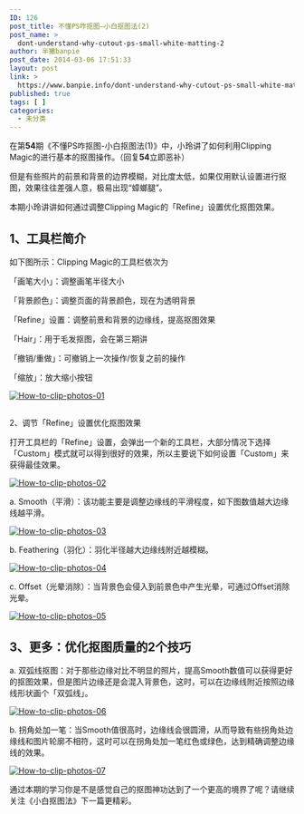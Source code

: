 ```yaml
---
ID: 126
post_title: 不懂PS咋抠图—小白抠图法(2)
post_name: >
  dont-understand-why-cutout-ps-small-white-matting-2
author: 半撇banpie
post_date: 2014-03-06 17:51:33
layout: post
link: >
  https://www.banpie.info/dont-understand-why-cutout-ps-small-white-matting-2/
published: true
tags: [ ]
categories:
  - 未分类
---
```

在第**54**期《不懂PS咋抠图-小白抠图法(1)》中，小玲讲了如何利用Clipping Magic的进行基本的抠图操作。（回复**54**立即恶补）

但是有些照片的前景和背景的边界模糊，对比度太低，如果仅用默认设置进行抠图，效果往往差强人意，极易出现“蟑螂腿”。

本期小玲讲讲如何通过调整Clipping Magic的「Refine」设置优化抠图效果。

## 1、工具栏简介

如下图所示：Clipping Magic的工具栏依次为

「画笔大小」：调整画笔半径大小

「背景颜色」：调整页面的背景颜色，现在为透明背景

「Refine」设置：调整前景和背景的边缘线，提高抠图效果

「Hair」：用于毛发抠图，会在第三期讲

「撤销/重做」：可撤销上一次操作/恢复之前的操作

「缩放」：放大缩小按钮

[![How-to-clip-photos-01][1]][1]

## 

2、调节「Refine」设置优化抠图效果

打开工具栏的「Refine」设置，会弹出一个新的工具栏，大部分情况下选择「Custom」模式就可以得到很好的效果，所以主要说下如何设置「Custom」来获得最佳效果。

[![How-to-clip-photos-02][2]][2]

a. Smooth（平滑）：该功能主要是调整边缘线的平滑程度，如下图数值越大边缘线越平滑。

[![How-to-clip-photos-03][3]][3]

b. Feathering（羽化）：羽化半径越大边缘线附近越模糊。

[![How-to-clip-photos-04][4]][4]

c. Offset（光晕消除）：当背景色会侵入到前景色中产生光晕，可通过Offset消除光晕。

[![How-to-clip-photos-05][5]][5]

## 3、更多：优化抠图质量的2个技巧

a. 双弧线抠图：对于那些边缘对比不明显的照片，提高Smooth数值可以获得更好的抠图效果，但是图片边缘还是会混入背景色，这时，可以在边缘线附近按照边缘线形状画个「双弧线」。

[![How-to-clip-photos-06][6]][6]

b. 拐角处加一笔：当Smooth值很高时，边缘线会很圆滑，从而导致有些拐角处边缘线和图片轮廓不相符，这时可以在拐角处加一笔红色或绿色，达到精确调整边缘线的效果。

[![How-to-clip-photos-07][7]][7]

通过本期的学习你是不是感觉自己的抠图神功达到了一个更高的境界了呢？请继续关注《小白抠图法》下一篇更精彩。

 [1]: http://www.banpie.info/wp-content/uploads/2014/03/How-to-clip-photos-01.jpg
 [2]: http://www.banpie.info/wp-content/uploads/2014/03/How-to-clip-photos-02.jpg
 [3]: http://www.banpie.info/wp-content/uploads/2014/03/How-to-clip-photos-03.jpg
 [4]: http://www.banpie.info/wp-content/uploads/2014/03/How-to-clip-photos-04.jpg
 [5]: http://www.banpie.info/wp-content/uploads/2014/03/How-to-clip-photos-05.jpg
 [6]: http://www.banpie.info/wp-content/uploads/2014/03/How-to-clip-photos-06.jpg
 [7]: http://www.banpie.info/wp-content/uploads/2014/03/How-to-clip-photos-07.jpg
<!--stackedit_data:
eyJoaXN0b3J5IjpbLTIxNjE1Njg3NV19
-->